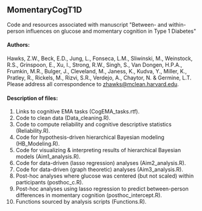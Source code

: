 ## MomentaryCogT1D
Code and resources associated with manuscript "Between- and within-person influences on glucose and momentary cognition in Type 1 Diabetes" 

#### Authors:  

Hawks, Z.W., Beck, E.D., Jung, L., Fonseca, L.M., Sliwinski, M., Weinstock, R.S., Grinspoon, E., Xu, I., Strong, R.W., Singh, S., Van Dongen, H.P.A., Frumkin, M.R., Bulger, J., Cleveland, M., Janess, K., Kudva, Y., Miller, K., Pratley, R., Rickels, M., Rizvi, S.R., Verdejo, A., Chaytor, N. & Germine, L.T. Please address all correspondence to zhawks@mclean.harvard.edu.

#### Description of files:

1. Links to cognitive EMA tasks (CogEMA_tasks.rtf).  
2. Code to clean data (Data_cleaning.R).  
3. Code to compute reliability and cognitive descriptive statistics (Reliability.R).  
4. Code for hypothesis-driven hierarchical Bayesian modeling (HB_Modeling.R).  
5. Code for visualizing & interpreting results of hierarchical Bayesian models (Aim1_analysis.R).
6. Code for data-driven (lasso regression) analyses (Aim2_analysis.R).
7. Code for data-driven (graph theoretic) analyses (Aim3_analysis.R). 
8. Post-hoc analyses where glucose was centered (but not scaled) within participants (posthoc_c.R). 
9. Post-hoc analyses using lasso regression to predict between-person differences in momentary cognition (posthoc_intercept.R).  
10. Functions sourced by analysis scripts (Functions.R).  


